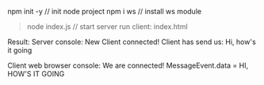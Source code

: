 npm init -y     // init node project
npm i ws        // install ws module

> node index.js   // start server
run client: index.html

Result:
Server console: 
    New Client connected!
    Client has send us: Hi, how's it going

Client web browser console:
    We are connected!
    MessageEvent.data = HI, HOW'S IT GOING
